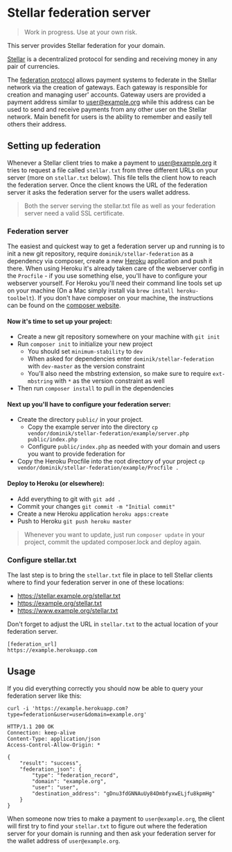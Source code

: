 # Stellar federation server

> Work in progress. Use at your own risk.

This server provides Stellar federation for your domain.

[Stellar](https://stellar.org) is a decentralized protocol for sending and receiving money in any pair of currencies.

The [federation protocol](https://wiki.stellar.org/Federation) allows payment systems to federate in the Stellar network via the creation of gateways. Each gateway is responsible for creation and managing user' accounts. Gateway users are provided a payment address similar to user@example.org while this address can be used to send and receive payments from any other user on the Stellar network. Main benefit for users is the ability to remember and easily tell others their address.

## Setting up federation

Whenever a Stellar client tries to make a payment to user@example.org it tries to request a file called `stellar.txt` from three different URLs on your server (more on `stellar.txt` below). This file tells the client how to reach the federation server. Once the client knows the URL of the federation server it asks the federation server for the users wallet address.

> Both the server serving the stellar.txt file as well as your federation server need a valid SSL certificate.

### Federation server

The easiest and quickest way to get a federation server up and running is to init a new git repository, require `dominik/stellar-federation` as a dependency via composer, create a new [Heroku](http://heroku.com) application and push it there. When using Heroku it's already taken care of the webserver config in the `Procfile` - if you use something else, you'll have to configure your webserver yourself. For Heroku you'll need their command line tools set up on your machine (On a Mac simply install via `brew install heroku-toolbelt`). If you don't have composer on your machine, the instructions can be found on the [composer website](https://getcomposer.org/doc/00-intro.md#globally).

#### Now it's time to set up your project:

* Create a new git repository somewhere on your machine with `git init`
* Run `composer init` to initialize your new project
  * You should set `minimum-stability` to `dev`
  * When asked for dependencies enter `dominik/stellar-federation` with `dev-master` as the version constraint
  * You'll also need the mbstring extension, so make sure to require `ext-mbstring` with `*` as the version constraint as well
* Then run `composer install` to pull in the dependencies

#### Next up you'll have to configure your federation server:

* Create the directory `public/` in your project.
  * Copy the example server into the directory `cp vendor/dominik/stellar-federation/example/server.php public/index.php`
  * Configure `public/index.php` as needed with your domain and users you want to provide federation for
* Copy the Heroku Procfile into the root directory of your project `cp vendor/dominik/stellar-federation/example/Procfile .`

#### Deploy to Heroku (or elsewhere):

* Add everything to git with `git add .`
* Commit your changes `git commit -m "Initial commit"`
* Create a new Heroku application `heroku apps:create`
* Push to Heroku `git push heroku master`

> Whenever you want to update, just run `composer update` in your project, commit the updated composer.lock and deploy again.

### Configure stellar.txt

The last step is to bring the `stellar.txt` file in place to tell Stellar clients where to find your federation server in one of these locations:

* https://stellar.example.org/stellar.txt
* https://example.org/stellar.txt
* https://www.example.org/stellar.txt

Don't forget to adjust the URL in `stellar.txt` to the actual location of your federation server.

```
[federation_url]
https://example.herokuapp.com
```

## Usage

If you did everything correctly you should now be able to query your federation server like this:

```
curl -i 'https://example.herokuapp.com?type=federation&user=user&domain=example.org'

HTTP/1.1 200 OK
Connection: keep-alive
Content-Type: application/json
Access-Control-Allow-Origin: *

{
    "result": "success",
    "federation_json": {
        "type": "federation_record",
        "domain": "example.org",
        "user": "user",
        "destination_address": "gDnu3fdGNNAuUy84DmbfyxwELjfu8kpmHg"
    }
}
```

When someone now tries to make a payment to `user@example.org`, the client will first try to find your `stellar.txt` to figure out where the federation server for your domain is running and then ask your federation server for the wallet address of `user@example.org`.
